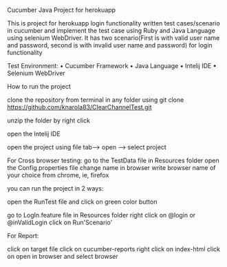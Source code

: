 Cucumber Java Project for herokuapp

This is project for herokuapp login functionality written test cases/scenario in cucumber and implement the test case using Ruby and Java Language 
using selenium WebDriver. It has two scenario(First is with valid user name and password, second is with invalid user name and  password) for login functionality

Test Environment:
•	Cucumber Framework
•	Java Language
•	Intelij IDE
•	Selenium WebDriver


How to run the project

clone the repository from terminal in any folder using git clone https://github.com/knarola83/ClearChannelTest.git

unzip the folder by right click 

open the Intelij IDE

open the project using file tab--> open --> select project

For Cross browser testing:
go to the TestData file in Resources folder
open the Config.properties file
change name in browser
write browser name of your choice from chrome, ie, firefox

you can run the project in 2 ways:

open the RunTest file and click on green color button

go to LogIn.feature file in Resources folder
right click on @login or @inValidLogin click on Run'Scenario'

For Report:

click on target file
click on cucumber-reports
right click on index-html
click on open in browser and select browser

